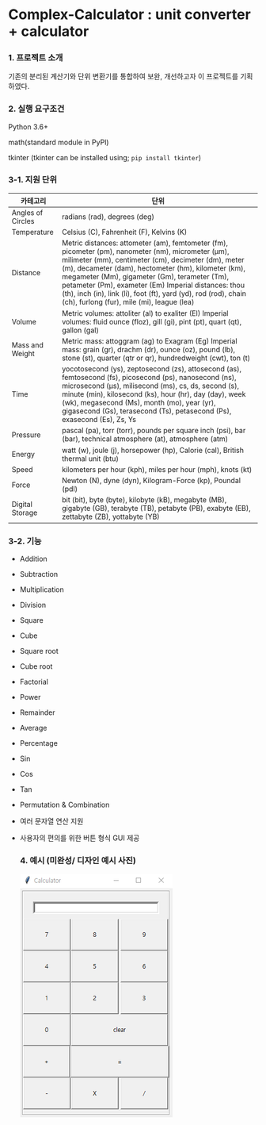 # Complex-Calculator : unit converter + calculator


### 1. 프로젝트 소개
기존의 분리된 계산기와 단위 변환기를 통합하여 보완, 개선하고자 이 프로젝트를 기획하였다.


### 2. 실행 요구조건

Python 3.6+

math(standard module in PyPl)

tkinter (tkinter can be installed using; `pip install tkinter`)

### 3-1. 지원 단위

|카테고리|	단위|
|------|---|
|Angles of Circles|radians (rad), degrees (deg)|
|Temperature|Celsius (C), Fahrenheit (F), Kelvins (K)|
|Distance|Metric distances: attometer (am), femtometer (fm), picometer (pm), nanometer (nm), micrometer (μm), milimeter (mm), centimeter (cm), decimeter (dm), meter (m), decameter (dam), hectometer (hm), kilometer (km), megameter (Mm), gigameter (Gm), terameter (Tm), petameter (Pm), exameter (Em) Imperial distances: thou (th), inch (in), link (li), foot (ft), yard (yd), rod (rod), chain (ch), furlong (fur), mile (mi), league (lea)|
|Volume|	Metric volumes: attoliter (al) to exaliter (El) Imperial volumes: fluid ounce (floz), gill (gi), pint (pt), quart (qt), gallon (gal)|
|Mass and Weight|	Metric mass: attoggram (ag) to Exagram (Eg) Imperial mass: grain (gr), drachm (dr), ounce (oz), pound (lb), stone (st), quarter (qtr or qr), hundredweight (cwt), ton (t)|
|Time|	yocotosecond (ys), zeptosecond (zs), attosecond (as), femtosecond (fs), picosecond (ps), nanosecond (ns), microsecond (µs), milisecond (ms), cs, ds, second (s), minute (min), kilosecond (ks), hour (hr), day (day), week (wk), megasecond (Ms), month (mo), year (yr), gigasecond (Gs), terasecond (Ts), petasecond (Ps), exasecond (Es), Zs, Ys|
|Pressure|	pascal (pa), torr (torr), pounds per square inch (psi), bar (bar), technical atmosphere (at), atmosphere (atm)|
Energy	|watt (w), joule (j), horsepower (hp), Calorie (cal), British thermal unit (btu)|
|Speed|	kilometers per hour (kph), miles per hour (mph), knots (kt)|
|Force|	Newton (N), dyne (dyn), Kilogram-Force (kp), Poundal (pdl)|
|Digital Storage|	bit (bit), byte (byte), kilobyte (kB), megabyte (MB), gigabyte (GB), terabyte (TB), petabyte (PB), exabyte (EB), zettabyte (ZB), yottabyte (YB)|

### 3-2. 기능
- Addition
- Subtraction
- Multiplication
- Division
- Square
- Cube
- Square root
- Cube root
- Factorial
- Power
- Remainder
- Average
- Percentage
- Sin
- Cos
- Tan
- Permutation & Combination
- 여러 문자열 연산 지원
- 사용자의 편의를 위한 버튼 형식 GUI 제공

  ### 4. 예시 (미완성/ 디자인 예시 사진)
  ![txt](./캡처.PNG)
  
